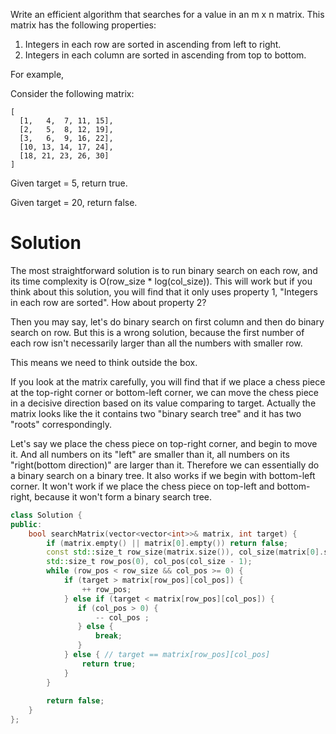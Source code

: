 Write an efficient algorithm that searches for a value in an m x n matrix. This matrix has the following properties:

1. Integers in each row are sorted in ascending from left to right.  
2. Integers in each column are sorted in ascending from top to bottom.  
  
For example,

Consider the following matrix:

```
[
  [1,   4,  7, 11, 15],
  [2,   5,  8, 12, 19],
  [3,   6,  9, 16, 22],
  [10, 13, 14, 17, 24],
  [18, 21, 23, 26, 30]
]
```

Given target = 5, return true.

Given target = 20, return false.
  
# Solution

The most straightforward solution is to run binary search on each row, and its time complexity is O(row_size * log(col_size)).
This will work but if you think about this solution, you will find that it only uses property 1, "Integers in each row are sorted". How about property 2? 

Then you may say, let's do binary search on first column and then do binary search on row. But this is a wrong solution, because the first number of each row isn't necessarily larger than all the numbers with smaller row. 
  
This means we need to think outside the box.
  
If you look at the matrix carefully, you will find that if we place a chess piece at the top-right corner or bottom-left corner, we can move the chess piece in a decisive direction based on its value comparing to target. Actually the matrix looks like the it contains two "binary search tree" and it has two "roots" correspondingly.
  
Let's say we place the chess piece on top-right corner, and begin to move it. And all numbers on its "left" are smaller than it, all numbers on its "right(bottom direction)" are larger than it. Therefore we can essentially do a binary search on a binary tree. It also works if we begin with bottom-left corner. It won't work if we place the chess piece on top-left and bottom-right, because it won't form a binary search tree.
  
```cpp
class Solution {
public:
    bool searchMatrix(vector<vector<int>>& matrix, int target) {
        if (matrix.empty() || matrix[0].empty()) return false;
        const std::size_t row_size(matrix.size()), col_size(matrix[0].size());
        std::size_t row_pos(0), col_pos(col_size - 1);
        while (row_pos < row_size && col_pos >= 0) {
            if (target > matrix[row_pos][col_pos]) {
                ++ row_pos;
            } else if (target < matrix[row_pos][col_pos]) {
               if (col_pos > 0) {
                   -- col_pos ;
               } else {
                   break;
               }
            } else { // target == matrix[row_pos][col_pos]
                return true;
            }
        }
        
        return false;
    }
};
```
